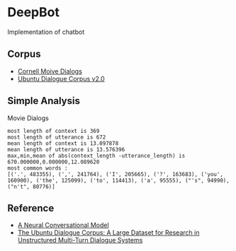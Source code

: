 # DeepBot

Implementation of chatbot

## Corpus

- [Cornell Moive Dialogs](http://www.cs.cornell.edu/~cristian/Cornell_Movie-Dialogs_Corpus.html)
- [Ubuntu Dialogue Corpus v2.0](https://github.com/rkadlec/ubuntu-ranking-dataset-creator)

## Simple Analysis

Movie Dialogs
```
most length of context is 369
most length of utterance is 672
mean length of context is 13.097878
mean length of utterance is 13.576396
max,min,mean of abs(context_length -utterance_length) is 670.000000,0.000000,12.089620
most common words :
[('.', 483355), (',', 241764), ('I', 205665), ('?', 163683), ('you', 160900), ('the', 125099), ('to', 114413), ('a', 95555), ("'s", 94990), ("n't", 80776)]
```

## Reference

- [A Neural Conversational Model](http://arxiv.org/pdf/1506.05869v3.pdf)
- [The Ubuntu Dialogue Corpus: A Large Dataset for Research in Unstructured Multi-Turn Dialogue Systems](http://arxiv.org/abs/1506.08909)

